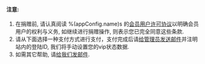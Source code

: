 #### 注意:
1. 在捐赠前, 请认真阅读 %(appConfig.name)s 的[会员用户许可协议](/vip/rules)以明确会员用户的权利与义务, 如继续进行捐赠操作, 则表示您已完全同意这些条款.
1. 请从下面选择一种支付方式进行支付，支付完成后请[给管理员发送邮件](mailto:%(appConfig.admin)s)并注明站内的登陆ID, 我们将手动设置您的vip状态数据.
1. 如需其它帮助, 请[给我们发邮件](mailto:%(appConfig.admin)s).
